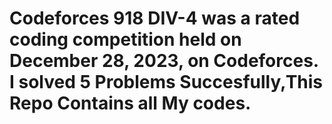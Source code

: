 # Codeforces 918 DIV-4 was a rated coding competition held on December 28, 2023, on Codeforces. I solved 5 Problems Succesfully,This Repo Contains all My codes.
